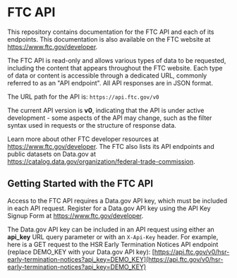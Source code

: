 FTC API
=======

This repository contains documentation for the FTC API and each of its endpoints. This documentation is also available on the FTC website at https://www.ftc.gov/developer.

The FTC API is read-only and allows various types of data to be requested, including the content that appears throughout the FTC website. Each type of data or content is accessible through a dedicated URL, commonly referred to as an "API endpoint". All API responses are in JSON format.

The URL path for the API is: `https://api.ftc.gov/v0`

The current API version is **v0**, indicating that the API is under active development - some aspects of the API may change, such as the filter syntax used in requests or the structure of response data.

Learn more about other FTC developer resources at https://www.ftc.gov/developer. The FTC also lists its API endpoints and public datasets on Data.gov at https://catalog.data.gov/organization/federal-trade-commission.

Getting Started with the FTC API
--------------------------------

Access to the FTC API requires a Data.gov API key, which must be included in each API request. Register for a Data.gov API key using the API Key Signup Form at https://www.ftc.gov/developer.

The Data.gov API key can be included in an API request using either an **api_key** URL query parameter or with an `X-Api-Key` header. For example, here is a GET request to the HSR Early Termination Notices API endpoint (replace DEMO_KEY with your Data.gov API key):
[https://api.ftc.gov/v0/hsr-early-termination-notices?api_key=DEMO_KEY](https://api.ftc.gov/v0/hsr-early-termination-notices?api_key=DEMO_KEY)